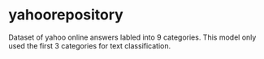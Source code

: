 # yahoorepository

Dataset of yahoo online answers labled into 9 categories.
This model only used the first 3 categories for text classification.
